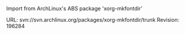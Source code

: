 Import from ArchLinux's ABS package 'xorg-mkfontdir'

URL: svn://svn.archlinux.org/packages/xorg-mkfontdir/trunk
Revision: 196284
